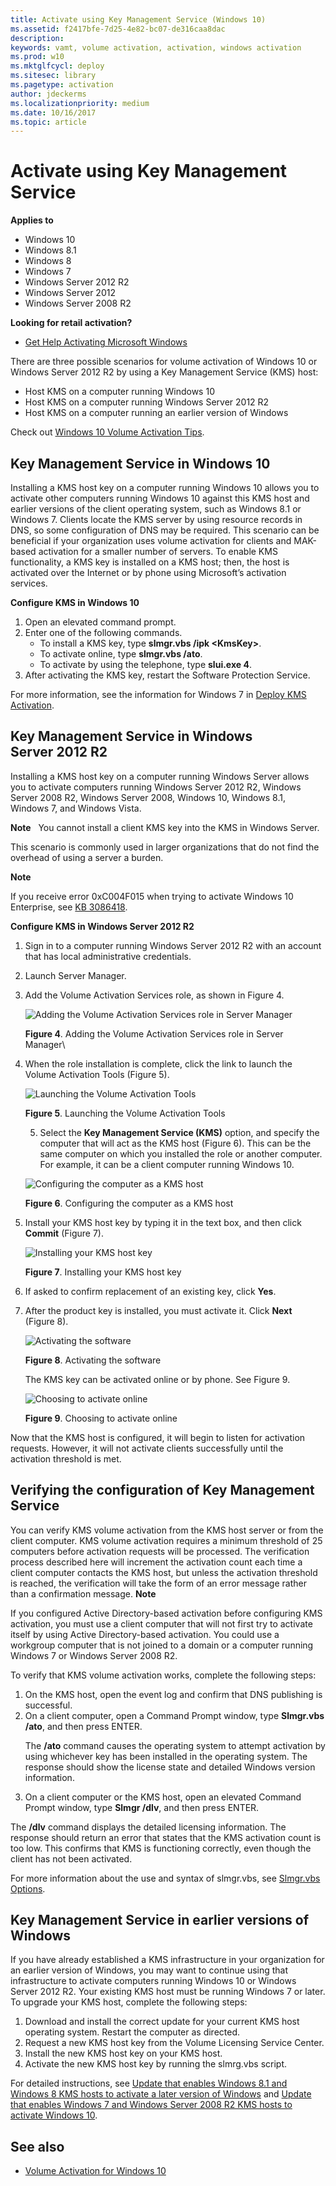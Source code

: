 ```yaml
---
title: Activate using Key Management Service (Windows 10)
ms.assetid: f2417bfe-7d25-4e82-bc07-de316caa8dac
description: 
keywords: vamt, volume activation, activation, windows activation
ms.prod: w10
ms.mktglfcycl: deploy
ms.sitesec: library
ms.pagetype: activation
author: jdeckerms
ms.localizationpriority: medium
ms.date: 10/16/2017
ms.topic: article
---
```


# Activate using Key Management Service

**Applies to**
-   Windows 10
-   Windows 8.1
-   Windows 8
-   Windows 7
-   Windows Server 2012 R2
-   Windows Server 2012
-   Windows Server 2008 R2

**Looking for retail activation?**

-   [Get Help Activating Microsoft Windows](https://go.microsoft.com/fwlink/p/?LinkId=618644)

There are three possible scenarios for volume activation of Windows 10 or Windows Server 2012 R2 by using a Key Management Service (KMS) host:
-   Host KMS on a computer running Windows 10
-   Host KMS on a computer running Windows Server 2012 R2
-   Host KMS on a computer running an earlier version of Windows

Check out [Windows 10 Volume Activation Tips](https://blogs.technet.microsoft.com/askcore/2015/09/15/windows-10-volume-activation-tips/).

## Key Management Service in Windows 10

Installing a KMS host key on a computer running Windows 10 allows you to activate other computers running Windows 10 against this KMS host and earlier versions of the client operating system, such as Windows 8.1 or Windows 7.
Clients locate the KMS server by using resource records in DNS, so some configuration of DNS may be required. This scenario can be beneficial if your organization uses volume activation for clients and MAK-based activation for a smaller number of servers.
To enable KMS functionality, a KMS key is installed on a KMS host; then, the host is activated over the Internet or by phone using Microsoft’s activation services.

**Configure KMS in Windows 10**

1.  Open an elevated command prompt.
2.  Enter one of the following commands.
    -   To install a KMS key, type **slmgr.vbs /ipk &lt;KmsKey&gt;**.
    -   To activate online, type **slmgr.vbs /ato**.
    -   To activate by using the telephone, type **slui.exe 4**.
3.  After activating the KMS key, restart the Software Protection Service.

For more information, see the information for Windows 7 in [Deploy KMS Activation](https://go.microsoft.com/fwlink/p/?LinkId=717032).

## Key Management Service in Windows Server 2012 R2
Installing a KMS host key on a computer running Windows Server allows you to activate computers running Windows Server 2012 R2, Windows Server 2008 R2, Windows Server 2008, Windows 10, Windows 8.1, Windows 7, and Windows Vista.

**Note**  
You cannot install a client KMS key into the KMS in Windows Server.

This scenario is commonly used in larger organizations that do not find the overhead of using a server a burden.

**Note**  

If you receive error 0xC004F015 when trying to activate Windows 10 Enterprise, see [KB 3086418](https://go.microsoft.com/fwlink/p/?LinkId=620687).

**Configure KMS in Windows Server 2012 R2**

1.  Sign in to a computer running Windows Server 2012 R2 with an account that has local administrative credentials.
2.  Launch Server Manager.
3.  Add the Volume Activation Services role, as shown in Figure 4.

    ![Adding the Volume Activation Services role in Server Manager](../images/volumeactivationforwindows81-04.jpg)
	
    **Figure 4**. Adding the Volume Activation Services role in Server Manager\
	
4.  When the role installation is complete, click the link to launch the Volume Activation Tools (Figure 5).

    ![Launching the Volume Activation Tools](../images/volumeactivationforwindows81-05.jpg)
	
    **Figure 5**. Launching the Volume Activation Tools

	5.  Select the **Key Management Service (KMS)** option, and specify the computer that will act as the KMS host (Figure 6).
    This can be the same computer on which you installed the role or another computer. For example, it can be a client computer running Windows 10.
    
	![Configuring the computer as a KMS host](../images/volumeactivationforwindows81-06.jpg)
	
    **Figure 6**. Configuring the computer as a KMS host
	
6.  Install your KMS host key by typing it in the text box, and then click **Commit** (Figure 7).

    ![Installing your KMS host key](../images/volumeactivationforwindows81-07.jpg)
	
    **Figure 7**. Installing your KMS host key
	
7.  If asked to confirm replacement of an existing key, click **Yes**.
8.  After the product key is installed, you must activate it. Click **Next** (Figure 8).

    ![Activating the software](../images/volumeactivationforwindows81-08.jpg)
	
    **Figure 8**. Activating the software

	The KMS key can be activated online or by phone. See Figure 9.

	![Choosing to activate online](../images/volumeactivationforwindows81-09.jpg)

	**Figure 9**. Choosing to activate online

Now that the KMS host is configured, it will begin to listen for activation requests. However, it will not activate clients successfully until the activation threshold is met.

## Verifying the configuration of Key Management Service

You can verify KMS volume activation from the KMS host server or from the client computer. KMS volume activation requires a minimum threshold of 25 computers before activation requests will be processed. The verification process described here will increment the activation count each time a client computer contacts the KMS host, but unless the activation threshold is reached, the verification will take the form of an error message rather than a confirmation message.
**Note**  

If you configured Active Directory-based activation before configuring KMS activation, you must use a client computer that will not first try to activate itself by using Active Directory-based activation. You could use a workgroup computer that is not joined to a domain or a computer running Windows 7 or Windows Server 2008 R2.

To verify that KMS volume activation works, complete the following steps:

1.  On the KMS host, open the event log and confirm that DNS publishing is successful.
2.  On a client computer, open a Command Prompt window, type **Slmgr.vbs /ato**, and then press ENTER.<p>
The **/ato** command causes the operating system to attempt activation by using whichever key has been installed in the operating system. The response should show the license state and detailed Windows version information.
3.  On a client computer or the KMS host, open an elevated Command Prompt window, type **Slmgr /dlv**, and then press ENTER.<p>

The **/dlv** command displays the detailed licensing information. The response should return an error that states that the KMS activation count is too low. This confirms that KMS is functioning correctly, even though the client has not been activated.

For more information about the use and syntax of slmgr.vbs, see [Slmgr.vbs Options](https://go.microsoft.com/fwlink/p/?LinkId=733639).

## Key Management Service in earlier versions of Windows

If you have already established a KMS infrastructure in your organization for an earlier version of Windows, you may want to continue using that infrastructure to activate computers running Windows 10 or Windows Server 2012 R2. Your existing KMS host must be running Windows 7 or later. To upgrade your KMS host, complete the following steps:

1.  Download and install the correct update for your current KMS host operating system. Restart the computer as directed.
2.  Request a new KMS host key from the Volume Licensing Service Center.
3.  Install the new KMS host key on your KMS host.
4.  Activate the new KMS host key by running the slmrg.vbs script.

For detailed instructions, see [Update that enables Windows 8.1 and Windows 8 KMS hosts to activate a later version of Windows](https://go.microsoft.com/fwlink/p/?LinkId=618265) and [Update that enables Windows 7 and Windows Server 2008 R2 KMS hosts to activate Windows 10](https://go.microsoft.com/fwlink/p/?LinkId=626590).

## See also
-   [Volume Activation for Windows 10](volume-activation-windows-10.md)
 


